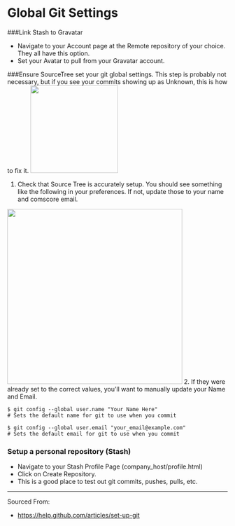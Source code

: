 # Global Git Settings

###Link Stash to Gravatar
* Navigate to your Account page at the Remote repository of your choice. They all have this option.
* Set your Avatar to pull from your Gravatar account.

###Ensure SourceTree set your git global settings.
This step is probably not necessary, but if you see your commits showing up as Unknown, this is how to fix it.
<img src="http://cl.ly/image/0f3I3E133c3c/Image%202014-05-04%20at%2010.37.08%20PM.png" width="200px" />

1. Check that Source Tree is accurately setup. You should see something like the following in your preferences. If not, update those to your name and comscore email.
<img src="http://cl.ly/image/3w2n0A04383J/Image%202014-05-04%20at%2010.48.48%20PM.png" width="400px" />
2. If they were already set to the correct values, you'll want to manually update your Name and Email.

```
$ git config --global user.name "Your Name Here"
# Sets the default name for git to use when you commit
```
```
$ git config --global user.email "your_email@example.com"
# Sets the default email for git to use when you commit
```

### Setup a personal repository (Stash)
* Navigate to your Stash Profile Page (company_host/profile.html)
* Click on Create Repository.
* This is a good place to test out git commits, pushes, pulls, etc.


- - -
Sourced From:

* https://help.github.com/articles/set-up-git
